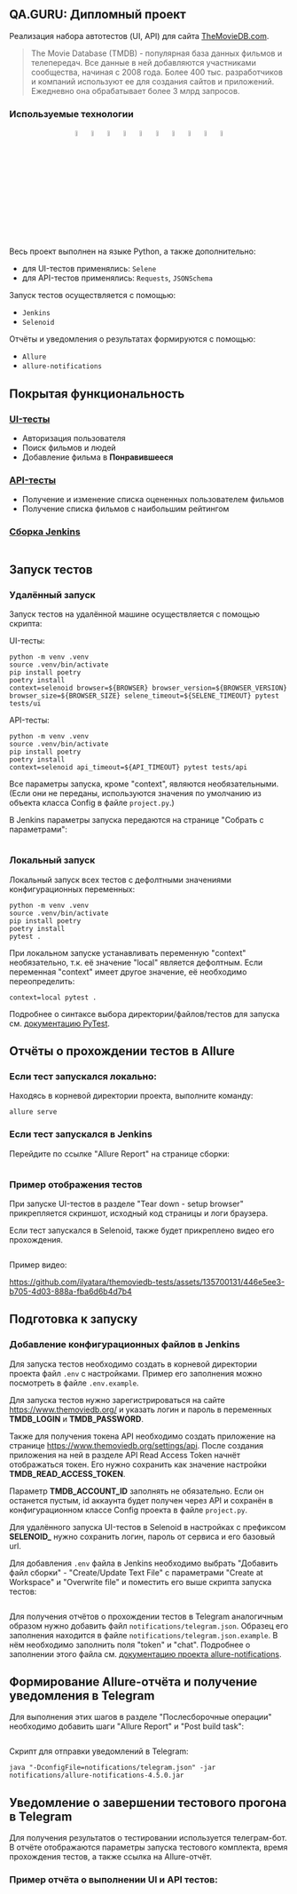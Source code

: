 ## QA.GURU: Дипломный проект

Реализация набора автотестов (UI, API) для сайта <a href="https://themoviedb.com">TheMovieDB.com</a>.

> The Movie Database (TMDB) - популярная база данных фильмов и телепередач. Все данные в ней добавляются участниками сообщества, начиная с 2008 года. Более 400 тыс. разработчиков и компаний используют ее для создания сайтов и приложений. Ежедневно она обрабатывает более 3 млрд запросов.

### Используемые технологии
<p align="center">
  <code><img width="5%" title="Pycharm" src="images/logos/pycharm.png"></code>
  <code><img width="5%" title="Python" src="images/logos/python.png"></code>
  <code><img width="5%" title="Pytest" src="images/logos/pytest.png"></code>
  <code><img width="5%" title="Selene" src="images/logos/selene.png"></code>
  <code><img width="5%" title="Selenium" src="images/logos/selenium.png"></code>
  <code><img width="5%" title="GitHub" src="images/logos/github.png"></code>
  <code><img width="5%" title="Jenkins" src="images/logos/jenkins.png"></code>
  <code><img width="5%" title="Selenoid" src="images/logos/selenoid.png"></code>
  <code><img width="5%" title="Allure Report" src="images/logos/allure_report.png"></code>
  <code><img width="5%" title="Telegram" src="images/logos/tg.png"></code>
</p>

Весь проект выполнен на языке Python, а также дополнительно:

- для UI-тестов применялись: <code>Selene</code>
- для API-тестов применялись: <code>Requests</code>, <code>JSONSchema</code>

Запуск тестов осуществляется с помощью:

- <code>Jenkins</code>
- <code>Selenoid</code>

Отчёты и уведомления о результатах формируются с помощью:

- <code>Allure</code>
- <code>allure-notifications</code>



## Покрытая функциональность

### <a href="https://github.com/ilyatara/themoviedb-tests/tree/master/tests/ui">UI-тесты</a>
- Авторизация пользователя
- Поиск фильмов и людей
- Добавление фильма в **Понравившееся**

### <a href="https://github.com/ilyatara/themoviedb-tests/tree/master/tests/api">API-тесты</a>

- Получение и изменение списка оцененных пользователем фильмов
- Получение списка фильмов с наибольшим рейтингом

### <a href="https://jenkins.autotests.cloud/job/ilyatara-diploma_ui_api/">Сборка Jenkins</a>

<img src="images/screenshots/jenkins_main_page.jpg" alt=""/>



## Запуск тестов

### Удалённый запуск

Запуск тестов на удалённой машине осуществляется с помощью скрипта:

UI-тесты:
```
python -m venv .venv
source .venv/bin/activate
pip install poetry
poetry install
context=selenoid browser=${BROWSER} browser_version=${BROWSER_VERSION} browser_size=${BROWSER_SIZE} selene_timeout=${SELENE_TIMEOUT} pytest tests/ui
```

API-тесты:
```
python -m venv .venv
source .venv/bin/activate
pip install poetry
poetry install
context=selenoid api_timeout=${API_TIMEOUT} pytest tests/api
```

Все параметры запуска, кроме "context", являются необязательными. (Если они не переданы, используются значения по умолчанию из объекта класса Config в файле <code>project.py</code>.)

В Jenkins параметры запуска передаются на странице "Собрать с параметрами":

<img src="images/screenshots/jenkins_parametrized_build.jpg" alt=""/>

### Локальный запуск

Локальный запуск всех тестов с дефолтными значениями конфигурационных переменных:
```
python -m venv .venv
source .venv/bin/activate
pip install poetry
poetry install
pytest .
```

При локальном запуске устанавливать переменную "context" необязательно, т.к. её значение "local" является дефолтным. Если переменная "context" имеет другое значение, её необходимо переопределить:
```
context=local pytest .
```

Подробнее о синтаксе выбора директории/файлов/тестов для запуска см. <a href="https://docs.pytest.org/en/7.1.x/how-to/usage.html">документацию PyTest</a>.



## Отчёты о прохождении тестов в Allure

### Если тест запускался локально:

Находясь в корневой директории проекта, выполните команду:
```
allure serve
```

### Если тест запускался в Jenkins

Перейдите по ссылке "Allure Report" на странице сборки:

<img src="images/screenshots/jenkins_build_page.jpg" alt=""/>


### Пример отображения тестов

При запуске UI-тестов в разделе "Tear down - setup browser" прикрепляется скриншот, исходный код страницы и логи браузера.

Если тест запускался в Selenoid, также будет прикреплено видео его прохождения.

<img src="images/screenshots/allure_attachments.jpg" alt=""/>

Пример видео:

https://github.com/ilyatara/themoviedb-tests/assets/135700131/446e5ee3-b705-4d03-888a-fba6d6b4d7b4



## Подготовка к запуску

### Добавление конфигурационных файлов в Jenkins

Для запуска тестов необходимо создать в корневой директории проекта файл <code>.env</code> с настройками. Пример его заполнения можно посмотреть в файле <code>.env.example</code>.

Для запуска тестов нужно зарегистрироваться на сайте https://www.themoviedb.org/ и указать логин и пароль в переменных **TMDB_LOGIN** и **TMDB_PASSWORD**.

Также для получения токена API необходимо создать приложение на странице https://www.themoviedb.org/settings/api. После создания приложения на ней в разделе API Read Access Token начнёт отображаться токен. Его нужно сохранить как значение настройки **TMDB_READ_ACCESS_TOKEN**.

Параметр **TMDB_ACCOUNT_ID** заполнять не обязательно. Если он останется пустым, id аккаунта будет получен через API и сохранён в конфигурационном классе Config проекта в файле <code>project.py</code>.

Для удалённого запуска UI-тестов в Selenoid в настройках с префиксом **SELENOID_** нужно сохранить логин, пароль от сервиса и его базовый url.

Для добавления <code>.env</code> файла в Jenkins необходимо выбрать "Добавить файл сборки" - "Create/Update Text File" с параметрами "Create at Workspace" и "Overwrite file" и поместить его выше скрипта запуска тестов:

<img src="images/screenshots/jenkins_config_env_file.jpg" alt=""/>

Для получения отчётов о прохождении тестов в Telegram аналогичным образом нужно добавить файл <code>notifications/telegram.json</code>. Образец его заполнения находится в файле <code>notifications/telegram.json.example</code>. В нём необходимо заполнить поля "token" и "chat". Подробнее о заполнении этого файла см. <a href="https://github.com/qa-guru/allure-notifications">документацию проекта allure-notifications</a>.



## Формирование Allure-отчёта и получение уведомления в Telegram

Для выполнения этих шагов в разделе "Послесборочные операции" необходимо добавить шаги "Allure Report" и "Post build task":

<img src="images/screenshots/jenkins_config_post_build_actions.jpg" alt=""/>

Скрипт для отправки уведомлений в Telegram:

```
java "-DconfigFile=notifications/telegram.json" -jar notifications/allure-notifications-4.5.0.jar
```



## Уведомление о завершении тестового прогона в Telegram

Для получения результатов о тестировании используется телеграм-бот. В отчёте отображаются параметры запуска тестового комплекта, время прохождения тестов, а также ссылка на Allure-отчёт.

### Пример отчёта о выполнении UI и API тестов:

<img src="images/screenshots/telegram_notification.jpg" alt=""/>
